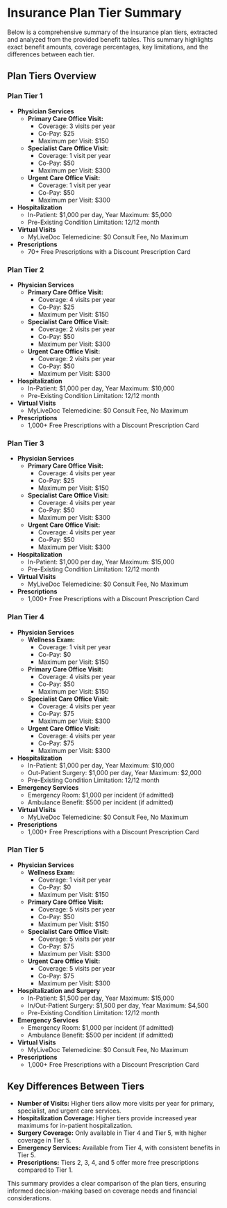 # Insurance Plan Tier Summary

Below is a comprehensive summary of the insurance plan tiers, extracted and analyzed from the provided benefit tables. This summary highlights exact benefit amounts, coverage percentages, key limitations, and the differences between each tier.

## Plan Tiers Overview

### Plan Tier 1
- **Physician Services**
  - **Primary Care Office Visit:** 
    - Coverage: 3 visits per year
    - Co-Pay: $25
    - Maximum per Visit: $150
  - **Specialist Care Office Visit:** 
    - Coverage: 1 visit per year
    - Co-Pay: $50
    - Maximum per Visit: $300
  - **Urgent Care Office Visit:** 
    - Coverage: 1 visit per year
    - Co-Pay: $50
    - Maximum per Visit: $300
- **Hospitalization**
  - In-Patient: $1,000 per day, Year Maximum: $5,000
  - Pre-Existing Condition Limitation: 12/12 month
- **Virtual Visits**
  - MyLiveDoc Telemedicine: $0 Consult Fee, No Maximum
- **Prescriptions**
  - 70+ Free Prescriptions with a Discount Prescription Card

### Plan Tier 2
- **Physician Services**
  - **Primary Care Office Visit:** 
    - Coverage: 4 visits per year
    - Co-Pay: $25
    - Maximum per Visit: $150
  - **Specialist Care Office Visit:** 
    - Coverage: 2 visits per year
    - Co-Pay: $50
    - Maximum per Visit: $300
  - **Urgent Care Office Visit:** 
    - Coverage: 2 visits per year
    - Co-Pay: $50
    - Maximum per Visit: $300
- **Hospitalization**
  - In-Patient: $1,000 per day, Year Maximum: $10,000
  - Pre-Existing Condition Limitation: 12/12 month
- **Virtual Visits**
  - MyLiveDoc Telemedicine: $0 Consult Fee, No Maximum
- **Prescriptions**
  - 1,000+ Free Prescriptions with a Discount Prescription Card

### Plan Tier 3
- **Physician Services**
  - **Primary Care Office Visit:** 
    - Coverage: 4 visits per year
    - Co-Pay: $25
    - Maximum per Visit: $150
  - **Specialist Care Office Visit:** 
    - Coverage: 4 visits per year
    - Co-Pay: $50
    - Maximum per Visit: $300
  - **Urgent Care Office Visit:** 
    - Coverage: 4 visits per year
    - Co-Pay: $50
    - Maximum per Visit: $300
- **Hospitalization**
  - In-Patient: $1,000 per day, Year Maximum: $15,000
  - Pre-Existing Condition Limitation: 12/12 month
- **Virtual Visits**
  - MyLiveDoc Telemedicine: $0 Consult Fee, No Maximum
- **Prescriptions**
  - 1,000+ Free Prescriptions with a Discount Prescription Card

### Plan Tier 4
- **Physician Services**
  - **Wellness Exam:** 
    - Coverage: 1 visit per year
    - Co-Pay: $0
    - Maximum per Visit: $150
  - **Primary Care Office Visit:** 
    - Coverage: 4 visits per year
    - Co-Pay: $50
    - Maximum per Visit: $150
  - **Specialist Care Office Visit:** 
    - Coverage: 4 visits per year
    - Co-Pay: $75
    - Maximum per Visit: $300
  - **Urgent Care Office Visit:** 
    - Coverage: 4 visits per year
    - Co-Pay: $75
    - Maximum per Visit: $300
- **Hospitalization**
  - In-Patient: $1,000 per day, Year Maximum: $10,000
  - Out-Patient Surgery: $1,000 per day, Year Maximum: $2,000
  - Pre-Existing Condition Limitation: 12/12 month
- **Emergency Services**
  - Emergency Room: $1,000 per incident (if admitted)
  - Ambulance Benefit: $500 per incident (if admitted)
- **Virtual Visits**
  - MyLiveDoc Telemedicine: $0 Consult Fee, No Maximum
- **Prescriptions**
  - 1,000+ Free Prescriptions with a Discount Prescription Card

### Plan Tier 5
- **Physician Services**
  - **Wellness Exam:** 
    - Coverage: 1 visit per year
    - Co-Pay: $0
    - Maximum per Visit: $150
  - **Primary Care Office Visit:** 
    - Coverage: 5 visits per year
    - Co-Pay: $50
    - Maximum per Visit: $150
  - **Specialist Care Office Visit:** 
    - Coverage: 5 visits per year
    - Co-Pay: $75
    - Maximum per Visit: $300
  - **Urgent Care Office Visit:** 
    - Coverage: 5 visits per year
    - Co-Pay: $75
    - Maximum per Visit: $300
- **Hospitalization and Surgery**
  - In-Patient: $1,500 per day, Year Maximum: $15,000
  - In/Out-Patient Surgery: $1,500 per day, Year Maximum: $4,500
  - Pre-Existing Condition Limitation: 12/12 month
- **Emergency Services**
  - Emergency Room: $1,000 per incident (if admitted)
  - Ambulance Benefit: $500 per incident (if admitted)
- **Virtual Visits**
  - MyLiveDoc Telemedicine: $0 Consult Fee, No Maximum
- **Prescriptions**
  - 1,000+ Free Prescriptions with a Discount Prescription Card

## Key Differences Between Tiers
- **Number of Visits:** Higher tiers allow more visits per year for primary, specialist, and urgent care services.
- **Hospitalization Coverage:** Higher tiers provide increased year maximums for in-patient hospitalization.
- **Surgery Coverage:** Only available in Tier 4 and Tier 5, with higher coverage in Tier 5.
- **Emergency Services:** Available from Tier 4, with consistent benefits in Tier 5.
- **Prescriptions:** Tiers 2, 3, 4, and 5 offer more free prescriptions compared to Tier 1.

This summary provides a clear comparison of the plan tiers, ensuring informed decision-making based on coverage needs and financial considerations.